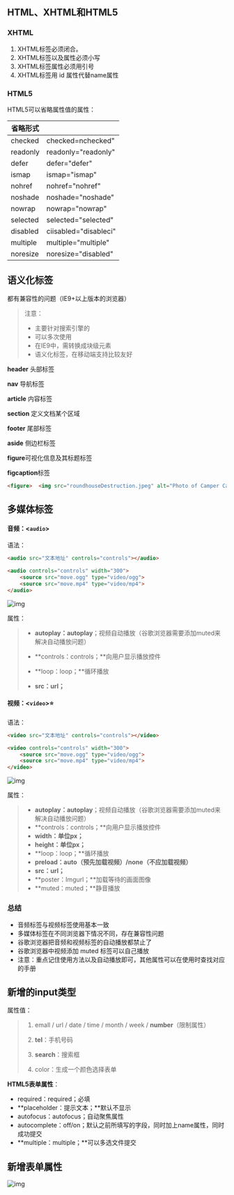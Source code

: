 ## HTML、XHTML和HTML5

### XHTML

1. XHTML标签必须闭合。
2. XHTML标签以及属性必须小写
3. XHTML标签属性必须用引号
4. XHTML标签用 id 属性代替name属性

### HTML5

HTML5可以省略属性值的属性：

| 省略形式 |                       |
| -------- | --------------------- |
| checked  | checked=nchecked"     |
| readonly | readonly="readonly"   |
| defer    | defer="defer"         |
| ismap    | ismap="ismap"         |
| nohref   | nohref="nohref"       |
| noshade  | noshade="noshade"     |
| nowrap   | nowrap="nowrap"       |
| selected | selected="selected"   |
| disabled | ciisabled="disableci" |
| multiple | multiple="multiple"   |
| noresize | noresize="disabled"   |





## 语义化标签

都有兼容性的问题（IE9+以上版本的浏览器）

> 注意：
>
> * 主要针对搜索引擎的
> * 可以多次使用
> * 在IE9中，需转换成块级元素
> * 语义化标签，在移动端支持比较友好

**header** 头部标签

**nav** 导航标签

**article** 内容标签

**section** 定义文档某个区域

**footer** 尾部标签

**aside** 侧边栏标签

**figure**可视化信息及其标题标签

**figcaption**标签

```html
<figure>  <img src="roundhouseDestruction.jpeg" alt="Photo of Camper Cat executing a roundhouse kick">  <br>  <figcaption>    Master Camper Cat demonstrates proper form of a roundhouse kick.  </figcaption></figure>
```



## 多媒体标签

#### 音频：<`audio`>

语法：

```html
<audio src="文本地址" controls="controls"></audio>
```

```html
<audio controls="controls" width="300">
	<source src="move.ogg" type="video/ogg">
	<source src="move.mp4" type="video/mp4">
</audio>
```

![img](https://img-blog.csdnimg.cn/20191229132902228.png?x-oss-process=image/watermark,type_ZmFuZ3poZW5naGVpdGk,shadow_10,text_aHR0cHM6Ly9ibG9nLmNzZG4ubmV0L3d1eXhpbnU=,size_16,color_FFFFFF,t_70)

属性：

> - **autoplay：autoplay**；视频自动播放（谷歌浏览器需要添加muted来解决自动播放问题）
> - **controls：controls；**向用户显示播放控件
> - **loop：loop；**循环播放
>
> - **src：url；**



#### 视频：<`video`>⭐

语法：

```html
<video src="文本地址" controls="controls"></video>
```

```html
<video controls="controls" width="300">
	<source src="move.ogg" type="video/ogg">
	<source src="move.mp4" type="video/mp4">
</video>
```

![img](https://img-blog.csdnimg.cn/20191229132936187.png)

属性：

> - **autoplay：autoplay**；视频自动播放（谷歌浏览器需要添加muted来解决自动播放问题）
> - **controls：controls；**向用户显示播放控件
> - **width：单位px；**
> - **height：单位px；**
> - **loop：loop；**循环播放
> - **preload：auto（预先加载视频）/none（不应加载视频）**
> - **src：url；**
> - **poster：Imgurl；**加载等待的画面图像
> - **muted：muted；**静音播放



### 总结

- 音频标签与视频标签使用基本一致
- 多媒体标签在不同浏览器下情况不同，存在兼容性问题
- 谷歌浏览器把音频和视频标签的自动播放都禁止了
- 谷歌浏览器中视频添加 muted 标签可以自己播放
- 注意：重点记住使用方法以及自动播放即可，其他属性可以在使用时查找对应的手册





## 新增的input类型

属性值：

> 1. emall / url / date / time / month / week / **number**（限制属性）
>
> 2. **tel**：手机号码
> 3. **search**：搜索框
> 4. color：生成一个颜色选择表单

**HTML5表单属性**：

- required：required；必填
- **placeholder：提示文本；**默认不显示
- autofocus：autofocus；自动聚焦属性
- autocomplete：off/on；默认之前所填写的字段，同时加上name属性，同时成功提交
- **multiple：multiple；**可以多选文件提交



## 新增表单属性

![img](https://img-blog.csdnimg.cn/20191229133048182.png?x-oss-process=image/watermark,type_ZmFuZ3poZW5naGVpdGk,shadow_10,text_aHR0cHM6Ly9ibG9nLmNzZG4ubmV0L3d1eXhpbnU=,size_16,color_FFFFFF,t_70)

